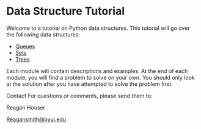 # Data Structure Tutorial
Welcome to a tutorial on Python data structures. This tutorial will go over the following data structures:

- [Queues](https://github.com/reaganhsmith/CSE212/blob/main/02-Queues.md)
- [Sets](https://github.com/reaganhsmith/CSE212/blob/main/03-Sets.md)
- [Trees](https://github.com/reaganhsmith/CSE212/blob/main/04-Trees.md)


Each module will contain descriptions and examples. At the end of each module, you will find a problem to solve on your own. You should only look at the solution after you have attempted to solve the problem first.

Contact
For questions or comments, please send them to:

Reagan Houser

[Reagansmith@byui.edu](Reagansmith@byui.edu)